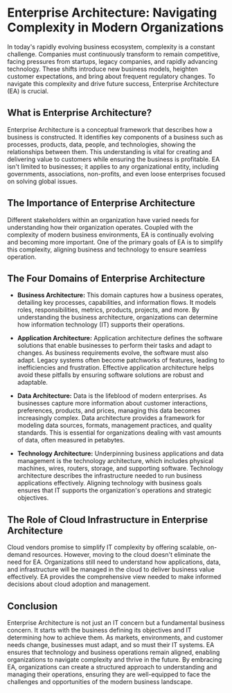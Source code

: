 #  Enterprise Architecture: Navigating Complexity in Modern Organizations

In today's rapidly evolving business ecosystem, complexity is a constant challenge. Companies must continuously transform to remain competitive, facing pressures from startups, legacy companies, and rapidly advancing technology. These shifts introduce new business models, heighten customer expectations, and bring about frequent regulatory changes. To navigate this complexity and drive future success, Enterprise Architecture (EA) is crucial.

## What is Enterprise Architecture?
Enterprise Architecture is a conceptual framework that describes how a business is constructed. It identifies key components of a business such as processes, products, data, people, and technologies, showing the relationships between them. This understanding is vital for creating and delivering value to customers while ensuring the business is profitable. EA isn't limited to businesses; it applies to any organizational entity, including governments, associations, non-profits, and even loose enterprises focused on solving global issues.

## The Importance of Enterprise Architecture
Different stakeholders within an organization have varied needs for understanding how their organization operates. Coupled with the complexity of modern business environments, EA is continually evolving and becoming more important. One of the primary goals of EA is to simplify this complexity, aligning business and technology to ensure seamless operation.

## The Four Domains of Enterprise Architecture
- **Business Architecture:** This domain captures how a business operates, detailing key processes, capabilities, and information flows. It models roles, responsibilities, metrics, products, projects, and more. By understanding the business architecture, organizations can determine how information technology (IT) supports their operations.

- **Application Architecture:** Application architecture defines the software solutions that enable businesses to perform their tasks and adapt to changes. As business requirements evolve, the software must also adapt. Legacy systems often become patchworks of features, leading to inefficiencies and frustration. Effective application architecture helps avoid these pitfalls by ensuring software solutions are robust and adaptable.

- **Data Architecture:** Data is the lifeblood of modern enterprises. As businesses capture more information about customer interactions, preferences, products, and prices, managing this data becomes increasingly complex. Data architecture provides a framework for modeling data sources, formats, management practices, and quality standards. This is essential for organizations dealing with vast amounts of data, often measured in petabytes.

- **Technology Architecture:** Underpinning business applications and data management is the technology architecture, which includes physical machines, wires, routers, storage, and supporting software. Technology architecture describes the infrastructure needed to run business applications effectively. Aligning technology with business goals ensures that IT supports the organization's operations and strategic objectives.

## The Role of Cloud Infrastructure in Enterprise Architecture
Cloud vendors promise to simplify IT complexity by offering scalable, on-demand resources. However, moving to the cloud doesn't eliminate the need for EA. Organizations still need to understand how applications, data, and infrastructure will be managed in the cloud to deliver business value effectively. EA provides the comprehensive view needed to make informed decisions about cloud adoption and management.

## Conclusion
Enterprise Architecture is not just an IT concern but a fundamental business concern. It starts with the business defining its objectives and IT determining how to achieve them. As markets, environments, and customer needs change, businesses must adapt, and so must their IT systems. EA ensures that technology and business operations remain aligned, enabling organizations to navigate complexity and thrive in the future. By embracing EA, organizations can create a structured approach to understanding and managing their operations, ensuring they are well-equipped to face the challenges and opportunities of the modern business landscape.